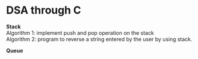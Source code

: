 # DSA through C

<b>Stack</b>
  <br>Algorithm 1: implement push and pop operation on the stack
  <br>Algorithm 2: program to reverse a string entered by the user by using stack.

<b>Queue
